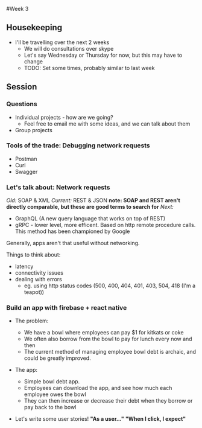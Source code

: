 #Week 3

## Housekeeping
- I'll be travelling over the next 2 weeks
  - We will do consultations over skype
  - Let's say Wednesday or Thursday for now, but this may have to change
  - TODO: Set some times, probably similar to last week


## Session

### Questions
- Individual projects - how are we going?
  - Feel free to email me with some ideas, and we can talk about them
- Group projects

### Tools of the trade: Debugging network requests
- Postman
- Curl
- Swagger

### Let's talk about: Network requests

*Old:* SOAP & XML
*Current:* REST & JSON
**note: SOAP and REST aren't directly comparable, but these are good terms to search for**
*Next:*
- GraphQL (A new query language that works on top of REST)
- gRPC - lower level, more efficent. Based on http remote procedure calls. This method has been championed by Google

Generally, apps aren't that useful without networking.

Things to think about:
- latency
- connectivity issues
- dealing with errors
  - eg. using http status codes (500, 400, 404, 401, 403, 504, 418 (I'm a teapot))



### Build an app with firebase + react native

- The problem:
  - We have a bowl where employees can pay $1 for kitkats or coke
  - We often also borrow from the bowl to pay for lunch every now and then
  - The current method of managing employee bowl debt is archaic, and could be greatly improved.

- The app:
  - Simple bowl debt app.
  - Employees can download the app, and see how much each employee owes the bowl
  - They can then increase or decrease their debt when they borrow or pay back to the bowl

- Let's write some user stories!
**"As a user..."**
**"When I click, I expect"**
